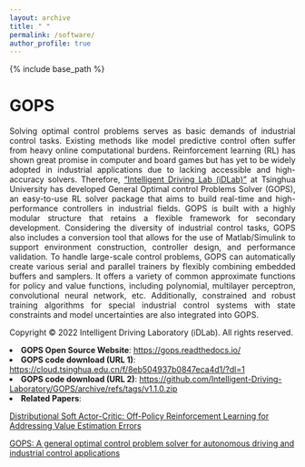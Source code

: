 ```yaml
---
layout: archive
title: " "
permalink: /software/
author_profile: true
---
```


{% include base_path %}

GOPS
======
<p style="text-align: justify;">Solving optimal control problems serves as basic demands of industrial control tasks. Existing methods like model predictive control often suffer from heavy online computational burdens. Reinforcement learning (RL) has shown great promise in computer and board games but has yet to be widely adopted in industrial applications due to lacking accessible and high-accuracy solvers. Therefore, <a href="http://www.idlab-tsinghua.com/">“Intelligent Driving Lab (iDLab)”</a> at Tsinghua University has developed General Optimal control Problems Solver (GOPS), an easy-to-use RL solver package that aims to build real-time and high-performance controllers in industrial fields. GOPS is built with a highly modular structure that retains a flexible framework for secondary development. Considering the diversity of industrial control tasks, GOPS also includes a conversion tool that allows for the use of Matlab/Simulink to support environment construction, controller design, and performance validation. To handle large-scale control problems, GOPS can automatically create various serial and parallel trainers by flexibly combining embedded buffers and samplers. It offers a variety of common approximate functions for policy and value functions, including polynomial, multilayer perceptron, convolutional neural network, etc. Additionally, constrained and robust training algorithms for special industrial control systems with state constraints and model uncertainties are also integrated into GOPS.</p>
<p style="text-align: justify;">Copyright © 2022 Intelligent Driving Laboratory (iDLab). All rights reserved.</p>
<li><b>GOPS Open Source Website</b>: <a href="https://gops.readthedocs.io/">https://gops.readthedocs.io/</a></li>
<li><b>GOPS code download (URL 1)</b>: <a href="https://cloud.tsinghua.edu.cn/f/8eb504937b0847eca4d1/?dl=1">https://cloud.tsinghua.edu.cn/f/8eb504937b0847eca4d1/?dl=1</a></li>
<li><b>GOPS code download (URL 2)</b>: <a href="https://github.com/Intelligent-Driving-Laboratory/GOPS/archive/refs/tags/v1.1.0.zip">https://github.com/Intelligent-Driving-Laboratory/GOPS/archive/refs/tags/v1.1.0.zip</a></li>
<li style="margin-bottom: 2px;"><b>Related Papers</b>: 
<p style="margin-bottom: 2px;"><a href="https://ieeexplore.ieee.org/abstract/document/9448360">Distributional Soft Actor-Critic: Off-Policy Reinforcement Learning for Addressing Value Estimation Errors</a></p>
<p style="margin-bottom: 2px;"><a href="https://www.sciencedirect.com/science/article/pii/S2772424723000070">GOPS: A general optimal control problem solver for autonomous driving and industrial control applications</a></p></li>

									



  

